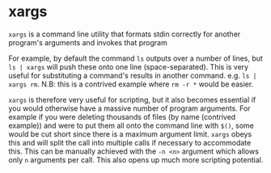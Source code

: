 # xargs

`xargs` is a command line utility that formats stdin correctly for another program's arguments and invokes that program

For example, by default the command `ls` outputs over a number of lines, but `ls | xargs` will push these onto one line (space-separated).
This is very useful for substituting a command's results in another command. e.g. `ls | xargs rm`. N.B: this is a contrived example where `rm -r *` would be easier.

`xargs` is therefore very useful for scripting, but it also becomes essential if you would otherwise have a massive number of program arguments.
For example if you were deleting thousands of files (by name (contrived example)) and were to put them all onto the command line with `$()`, some would be cut short since there is a maximum argument limit. `xargs` obeys this and will split the call into multiple calls if necessary to accommodate this.
This can be manually achieved with the `-n <n>` argument which allows only `n` arguments per call. This also opens up much more scripting potential.
